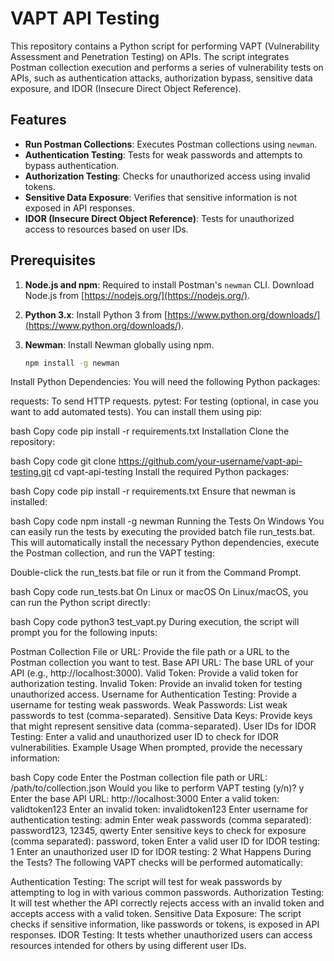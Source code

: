 # VAPT API Testing

This repository contains a Python script for performing VAPT (Vulnerability Assessment and Penetration Testing) on APIs. The script integrates Postman collection execution and performs a series of vulnerability tests on APIs, such as authentication attacks, authorization bypass, sensitive data exposure, and IDOR (Insecure Direct Object Reference).

## Features

- **Run Postman Collections**: Executes Postman collections using `newman`.
- **Authentication Testing**: Tests for weak passwords and attempts to bypass authentication.
- **Authorization Testing**: Checks for unauthorized access using invalid tokens.
- **Sensitive Data Exposure**: Verifies that sensitive information is not exposed in API responses.
- **IDOR (Insecure Direct Object Reference)**: Tests for unauthorized access to resources based on user IDs.

## Prerequisites

1. **Node.js and npm**: Required to install Postman's `newman` CLI. Download Node.js from [https://nodejs.org/](https://nodejs.org/).
2. **Python 3.x**: Install Python 3 from [https://www.python.org/downloads/](https://www.python.org/downloads/).
3. **Newman**: Install Newman globally using npm.

   ```bash
   npm install -g newman
Install Python Dependencies: You will need the following Python packages:

requests: To send HTTP requests.
pytest: For testing (optional, in case you want to add automated tests).
You can install them using pip:

bash
Copy code
pip install -r requirements.txt
Installation
Clone the repository:

bash
Copy code
git clone https://github.com/your-username/vapt-api-testing.git
cd vapt-api-testing
Install the required Python packages:

bash
Copy code
pip install -r requirements.txt
Ensure that newman is installed:

bash
Copy code
npm install -g newman
Running the Tests
On Windows
You can easily run the tests by executing the provided batch file run_tests.bat. This will automatically install the necessary Python dependencies, execute the Postman collection, and run the VAPT testing:

Double-click the run_tests.bat file or run it from the Command Prompt.

bash
Copy code
run_tests.bat
On Linux or macOS
On Linux/macOS, you can run the Python script directly:

bash
Copy code
python3 test_vapt.py
During execution, the script will prompt you for the following inputs:

Postman Collection File or URL: Provide the file path or a URL to the Postman collection you want to test.
Base API URL: The base URL of your API (e.g., http://localhost:3000).
Valid Token: Provide a valid token for authorization testing.
Invalid Token: Provide an invalid token for testing unauthorized access.
Username for Authentication Testing: Provide a username for testing weak passwords.
Weak Passwords: List weak passwords to test (comma-separated).
Sensitive Data Keys: Provide keys that might represent sensitive data (comma-separated).
User IDs for IDOR Testing: Enter a valid and unauthorized user ID to check for IDOR vulnerabilities.
Example Usage
When prompted, provide the necessary information:

bash
Copy code
Enter the Postman collection file path or URL: /path/to/collection.json
Would you like to perform VAPT testing (y/n)? y
Enter the base API URL: http://localhost:3000
Enter a valid token: validtoken123
Enter an invalid token: invalidtoken123
Enter username for authentication testing: admin
Enter weak passwords (comma separated): password123, 12345, qwerty
Enter sensitive keys to check for exposure (comma separated): password, token
Enter a valid user ID for IDOR testing: 1
Enter an unauthorized user ID for IDOR testing: 2
What Happens During the Tests?
The following VAPT checks will be performed automatically:

Authentication Testing: The script will test for weak passwords by attempting to log in with various common passwords.
Authorization Testing: It will test whether the API correctly rejects access with an invalid token and accepts access with a valid token.
Sensitive Data Exposure: The script checks if sensitive information, like passwords or tokens, is exposed in API responses.
IDOR Testing: It tests whether unauthorized users can access resources intended for others by using different user IDs.
